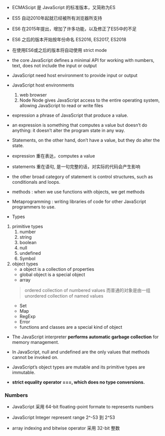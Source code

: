 - ECMAScipt 是 JavaScript 的标准版本，又简称为ES
- ES5 自动2010年起就已经被所有浏览器所支持
- ES6 在2015年提出，增加了许多功能，以及修正了ES5中的不足
- ES6 之后的版本开始按年份命名 ES2016, ES2017, ES2018
- 在使用ES6或之后的版本将自动使用 strict mode
- the core JavaScript defines a minimal API for working with numbers, text, does not include the input or output
- JavaScript need host environment to provide input or output
- JavaScript host environments
  1. web browser
  2. Node
     Node gives JavaScript access to the entire operating system, allowing JavaScript to read or write files

- expression
a phrase of JavaScript that produce a value.

- an expression is something that computes a value but doesn’t do anything: it doesn’t alter the program state in any way. 
- Statements, on the other hand, don’t have a value, but they do alter the state.

- expression 重在表达，computes a value
- statements 重在语句, 是一句完整的话，对实际的代码会产生影响
- the other broad category of statement is control structures, such as conditionals and loops.

- methods
  : when we use functions with objects, we get methods

- Metaprogramming
  : writing libraries of code for other JavaScript programmers to use.

- Types
1. primitive types
   1. number
   2. string
   3. boolean
   4. null
   5. undefined
   6. Symbol
2. object types
   - a object is a collection of properties
   - global object is a special object
   - array
   > ordered collection of numbered values
   > 而普通的对象是由一组 unordered collection of named values
   - Set
   - Map
   - RegExp
   - Error
   - functions and classes are a special kind of object
   
- The JavaScript interpreter **performs automatic garbage collection** for memory management.

- In JavaScript, null and undefined are the only values that methods cannot be invoked on.

- JavaScript’s object types are mutable and its primitive types are immutable. 

- **strict equality operator ===, which does no type conversions.**

### Numbers

- JavaScript 采用 64-bit floating-point formate to represents numbers

- JavaScript Integer represent range
  2^-53 到 2^53
  
- array indexing and bitwise operator 采用 32-bit 整数


     


